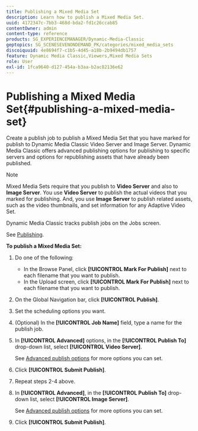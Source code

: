 ```yaml
---
title: Publishing a Mixed Media Set
description: Learn how to publish a Mixed Media Set.
uuid: 4172347c-7bb3-468d-bda2-fd1c26ccab85
contentOwner: admin
content-type: reference
products: SG_EXPERIENCEMANAGER/Dynamic-Media-Classic
geptopics: SG_SCENESEVENONDEMAND_PK/categories/mixed_media_sets
discoiquuid: 4e8694f7-c1b5-4d45-a18b-2b9494db1757
feature: Dynamic Media Classic,Viewers,Mixed Media Sets
role: User
exl-id: 1fca9640-d127-454a-b3aa-b2ac82136e62
---
```

# Publishing a Mixed Media Set{#publishing-a-mixed-media-set}

Create a publish job to publish a Mixed Media Set that you have marked for publish to Dynamic Media Classic Video Server and Image Server. Dynamic Media Classic offers advanced publishing options for publishing to specific servers and options for republishing assets that have already been published.

>[!NOTE]
>
>Mixed Media Sets require that you publish to **Video Server** and also to **Image Server**. You use **Video Server** to publish the actual videos that you marked for publishing. And, you use **Image Server** to publish related assets, such as the video thumbnails, and set information for any Adaptive Video Set.

Dynamic Media Classic tracks publish jobs on the Jobs screen.

See [Publishing](publishing-files.md#publishing_files).

<!-- 

Comment Type: remark
Last Modified By: unknown unknown 
Last Modified Date: 

<p>RB: Updated the following steps as per Cynthia email, 11/9/2012, added 11/12/2012</p>

 -->

**To publish a Mixed Media Set:**

1. Do one of the following:

    * In the Browse Panel, click **[!UICONTROL Mark For Publish]** next to each filename that you want to publish.
    * In the Upload screen, click **[!UICONTROL Mark For Publish]** next to each filename that you want to publish.

1. On the Global Navigation bar, click **[!UICONTROL Publish]**.
1. Set the scheduling options you want.
1. (Optional) In the **[!UICONTROL Job Name]** field, type a name for the publish job.
1. In **[!UICONTROL Advanced]** options, in the **[!UICONTROL Publish To]** drop-down list, select **[!UICONTROL Video Server]**.

   See [Advanced publish options](publishing-files.md#advanced_publish_options) for more options you can set.

1. Click **[!UICONTROL Submit Publish]**.
1. Repeat steps 2-4 above.
1. In **[!UICONTROL Advanced]**, in the **[!UICONTROL Publish To]** drop-down list, select **[!UICONTROL Image Server]**.

   See [Advanced publish options](publishing-files.md#advanced_publish_options) for more options you can set.

1. Click **[!UICONTROL Submit Publish]**.
